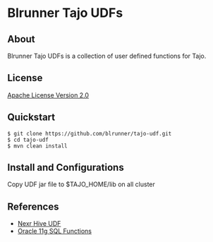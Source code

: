 # Blrunner Tajo UDFs

## About
Blrunner Tajo UDFs is a collection of user defined functions for Tajo.

## License
[Apache License Version 2.0](http://www.apache.org/licenses/LICENSE-2.0)

## Quickstart
    $ git clone https://github.com/blrunner/tajo-udf.git
    $ cd tajo-udf
    $ mvn clean install

## Install and Configurations
Copy UDF jar file to $TAJO_HOME/lib on all cluster

## References
* [Nexr Hive UDF](https://github.com/nexr/hive-udf)
* [Oracle 11g SQL Functions](http://docs.oracle.com/cd/B28359_01/server.111/b28286/functions001.htm#i88893)
